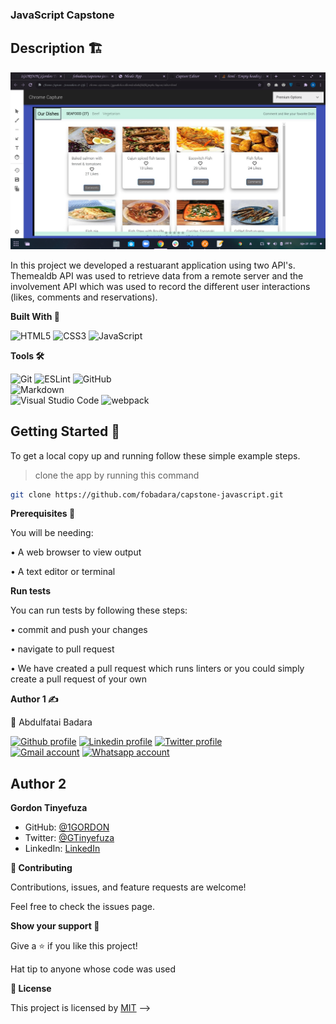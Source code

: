 ### JavaScript Capstone

## Description 🏗️

![screenshot](./media/screenshot.png)

In this project we developed a restuarant application using two API's. Themealdb API was used to retrieve data from a remote server and the involvement API which was used to record the different user interactions (likes, comments and reservations).

**Built With 🔨**

![HTML5](https://img.shields.io/badge/html5-%23E34F26.svg?style=for-the-badge&logo=html5&logoColor=white)
![CSS3](https://img.shields.io/badge/css3-%231572B6.svg?style=for-the-badge&logo=css3&logoColor=white)
![JavaScript](https://img.shields.io/badge/javascript-%23323330.svg?style=for-the-badge&logo=javascript&logoColor=%23F7DF1E)

**Tools 🛠️**

![Git](https://img.shields.io/badge/git-%23F05033.svg?style=for-the-badge&logo=git&logoColor=white)
![ESLint](https://img.shields.io/badge/ESLint-4B3263?style=for-the-badge&logo=eslint&logoColor=white)
![GitHub](https://img.shields.io/badge/github-%23121011.svg?style=for-the-badge&logo=github&logoColor=white)  
![Markdown](https://img.shields.io/badge/markdown-%23000000.svg?style=for-the-badge&logo=markdown&logoColor=white)  
![Visual Studio Code](https://img.shields.io/badge/Visual%20Studio%20Code-0078d7.svg?style=for-the-badge&logo=visual-studio-code&logoColor=white)
![webpack](https://www.vectorlogo.zone/logos/js_webpack/js_webpack-ar21.svg)

## Getting Started 🏁

To get a local copy up and running follow these simple example steps.

> clone the app by running this command
```bash
git clone https://github.com/fobadara/capstone-javascript.git
```

**Prerequisites 📜**

You will be needing:

• A web browser to view output

• A text editor or terminal

**Run tests**

You can run tests by following these steps:

• commit and push your changes

• navigate to pull request

• We have created a pull request which runs linters or you could simply create a pull request of your own

**Author 1 ✍️**

👤 Abdulfatai Badara

<a target="_blank" href="https://github.com/fobadara"><img src="https://img.shields.io/badge/github-%23121011.svg?style=for-the-badge&logo=github&logoColor=white" alt="Github profile"></a>
<a target="_blank"
href="www.linkedin.com/in/fobadara"><img
src="https://img.shields.io/badge/-LinkedIn-0077b5?style=for-the-badge&logo=LinkedIn&logoColor=white" alt="Linkedin profile"></a>
<a target="_blank"
href="https://twitter.com/fob90s"><img
src="https://img.shields.io/badge/-Twitter-1DA1F2?style=for-the-badge&logo=Twitter&logoColor=white" alt="Twitter profile"></a>  
<a target="_blank"
href="mailto:fob90s@gmail.com"><img
src="https://img.shields.io/badge/-Gmail-D14836?style=for-the-badge&logo=Gmail&logoColor=white" alt="Gmail account"></a>
<a target="_blank"
href="https://wa.me/+2349066478370">
<img
src="https://img.shields.io/badge/WhatsApp-25D366?style=for-the-badge&logo=whatsapp&logoColor=white" alt="Whatsapp account"></a>

## Author 2

**Gordon Tinyefuza**

- GitHub: [@1GORDON](https://github.com/1GORDON)
- Twitter: [@GTinyefuza](https://twitter.com/Tinyefuza)
- LinkedIn: [LinkedIn](www.linkedin.com/in/tinyefuza-gordon-935747213)

**🤝 Contributing**

Contributions, issues, and feature requests are welcome!

Feel free to check the issues page.

**Show your support 💪**

Give a ⭐️ if you like this project!

Hat tip to anyone whose code was used

**📝 License**

This project is licensed by [MIT](LICENSE) -->

